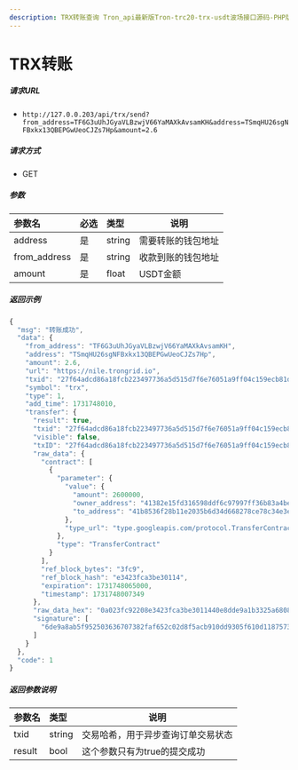 ```yaml
---
description: TRX转账查询 Tron_api最新版Tron-trc20-trx-usdt波场接口源码-PHP版本-ThinkPHP5 layui 
---
```


# TRX转账

##### 请求URL
- ` http://127.0.0.203/api/trx/send?from_address=TF6G3uUhJGyaVLBzwjV66YaMAXkAvsamKH&address=TSmqHU26sgNFBxkx13QBEPGwUeoCJZs7Hp&amount=2.6 `
  
##### 请求方式
- GET 

##### 参数

|参数名|必选|类型|说明|
|:----    |:---|:----- |-----   |
|address |是  |string |需要转账的钱包地址   |
|from_address |是  |string |收款到账的钱包地址   |
|amount |是  |float |USDT金额   |

##### 返回示例 

```js
{
  "msg": "转账成功",
  "data": {
    "from_address": "TF6G3uUhJGyaVLBzwjV66YaMAXkAvsamKH",
    "address": "TSmqHU26sgNFBxkx13QBEPGwUeoCJZs7Hp",
    "amount": 2.6,
    "url": "https://nile.trongrid.io",
    "txid": "27f64adcd86a18fcb223497736a5d515d7f6e76051a9ff04c159ecb81d6adc79",
    "symbol": "trx",
    "type": 1,
    "add_time": 1731748010,
    "transfer": {
      "result": true,
      "txid": "27f64adcd86a18fcb223497736a5d515d7f6e76051a9ff04c159ecb81d6adc79",
      "visible": false,
      "txID": "27f64adcd86a18fcb223497736a5d515d7f6e76051a9ff04c159ecb81d6adc79",
      "raw_data": {
        "contract": [
          {
            "parameter": {
              "value": {
                "amount": 2600000,
                "owner_address": "41382e15fd316598ddf6c97997ff36b83a4bec5a7c",
                "to_address": "41b8536f28b11e2035b6d34d668278ce78c34e3e17"
              },
              "type_url": "type.googleapis.com/protocol.TransferContract"
            },
            "type": "TransferContract"
          }
        ],
        "ref_block_bytes": "3fc9",
        "ref_block_hash": "e3423fca3be30114",
        "expiration": 1731748065000,
        "timestamp": 1731748007349
      },
      "raw_data_hex": "0a023fc92208e3423fca3be3011440e8dde9a1b3325a68080112640a2d747970652e676f6f676c65617069732e636f6d2f70726f746f636f6c2e5472616e73666572436f6e747261637412330a1541382e15fd316598ddf6c97997ff36b83a4bec5a7c121541b8536f28b11e2035b6d34d668278ce78c34e3e1718c0d89e0170b59be6a1b332",
      "signature": [
        "6de9a8ab5f952503636707382faf652c02d8f5acb910dd9305f610d1187573f05f23f47a0b107fea2840992c0b76a0eedf8e4dcc5b38801f987c18e05a97020001"
      ]
    }
  },
  "code": 1
}

```

##### 返回参数说明 

|参数名|类型|说明|
|:-----  |:-----|-----                           |
|txid |string   |交易哈希，用于异步查询订单交易状态 |
|result |bool   |这个参数只有为true的提交成功 |


